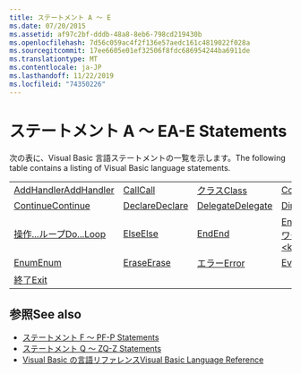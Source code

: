 ```yaml
---
title: ステートメント A ～ E
ms.date: 07/20/2015
ms.assetid: af97c2bf-dddb-48a8-8eb6-798cd219430b
ms.openlocfilehash: 7d56c059ac4f2f136e57aedc161c4819022f028a
ms.sourcegitcommit: 17ee6605e01ef32506f8fdc686954244ba6911de
ms.translationtype: MT
ms.contentlocale: ja-JP
ms.lasthandoff: 11/22/2019
ms.locfileid: "74350226"
---
```

# <a name="a-e-statements"></a><span data-ttu-id="2265e-102">ステートメント A ～ E</span><span class="sxs-lookup"><span data-stu-id="2265e-102">A-E Statements</span></span>
<span data-ttu-id="2265e-103">次の表に、Visual Basic 言語ステートメントの一覧を示します。</span><span class="sxs-lookup"><span data-stu-id="2265e-103">The following table contains a listing of Visual Basic language statements.</span></span>  
  
|||||  
|---|---|---|---|  
|[<span data-ttu-id="2265e-104">AddHandler</span><span class="sxs-lookup"><span data-stu-id="2265e-104">AddHandler</span></span>](addhandler-statement.md)|[<span data-ttu-id="2265e-105">Call</span><span class="sxs-lookup"><span data-stu-id="2265e-105">Call</span></span>](call-statement.md)|[<span data-ttu-id="2265e-106">クラス</span><span class="sxs-lookup"><span data-stu-id="2265e-106">Class</span></span>](class-statement.md)|[<span data-ttu-id="2265e-107">Const</span><span class="sxs-lookup"><span data-stu-id="2265e-107">Const</span></span>](const-statement.md)|  
|[<span data-ttu-id="2265e-108">Continue</span><span class="sxs-lookup"><span data-stu-id="2265e-108">Continue</span></span>](continue-statement.md)|[<span data-ttu-id="2265e-109">Declare</span><span class="sxs-lookup"><span data-stu-id="2265e-109">Declare</span></span>](declare-statement.md)|[<span data-ttu-id="2265e-110">Delegate</span><span class="sxs-lookup"><span data-stu-id="2265e-110">Delegate</span></span>](delegate-statement.md)|[<span data-ttu-id="2265e-111">Dim</span><span class="sxs-lookup"><span data-stu-id="2265e-111">Dim</span></span>](dim-statement.md)|  
|[<span data-ttu-id="2265e-112">操作...ループ</span><span class="sxs-lookup"><span data-stu-id="2265e-112">Do...Loop</span></span>](do-loop-statement.md)|[<span data-ttu-id="2265e-113">Else</span><span class="sxs-lookup"><span data-stu-id="2265e-113">Else</span></span>](else-statement.md)|[<span data-ttu-id="2265e-114">End</span><span class="sxs-lookup"><span data-stu-id="2265e-114">End</span></span>](end-statement.md)|[<span data-ttu-id="2265e-115">End \<キーワード></span><span class="sxs-lookup"><span data-stu-id="2265e-115">End \<keyword></span></span>](end-keyword-statement.md)|  
|[<span data-ttu-id="2265e-116">Enum</span><span class="sxs-lookup"><span data-stu-id="2265e-116">Enum</span></span>](enum-statement.md)|[<span data-ttu-id="2265e-117">Erase</span><span class="sxs-lookup"><span data-stu-id="2265e-117">Erase</span></span>](erase-statement.md)|[<span data-ttu-id="2265e-118">エラー</span><span class="sxs-lookup"><span data-stu-id="2265e-118">Error</span></span>](error-statement.md)|[<span data-ttu-id="2265e-119">Event</span><span class="sxs-lookup"><span data-stu-id="2265e-119">Event</span></span>](event-statement.md)|  
|[<span data-ttu-id="2265e-120">終了</span><span class="sxs-lookup"><span data-stu-id="2265e-120">Exit</span></span>](exit-statement.md)||||  
  
## <a name="see-also"></a><span data-ttu-id="2265e-121">参照</span><span class="sxs-lookup"><span data-stu-id="2265e-121">See also</span></span>

- [<span data-ttu-id="2265e-122">ステートメント F ～ P</span><span class="sxs-lookup"><span data-stu-id="2265e-122">F-P Statements</span></span>](f-p-statements.md)
- [<span data-ttu-id="2265e-123">ステートメント Q ～ Z</span><span class="sxs-lookup"><span data-stu-id="2265e-123">Q-Z Statements</span></span>](q-z-statements.md)
- [<span data-ttu-id="2265e-124">Visual Basic の言語リファレンス</span><span class="sxs-lookup"><span data-stu-id="2265e-124">Visual Basic Language Reference</span></span>](../index.md)
